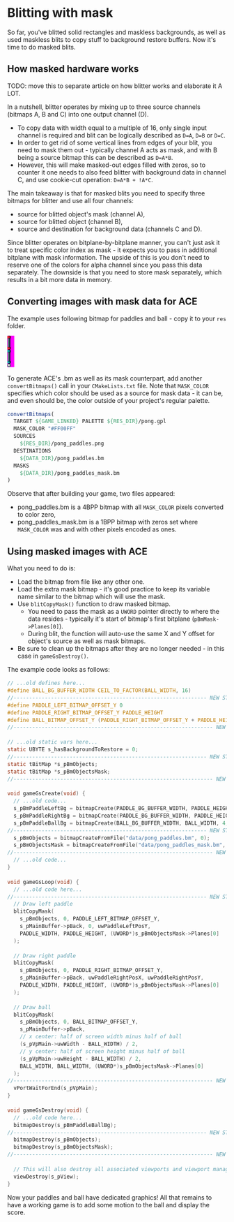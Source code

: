 # Blitting with mask

So far, you've blitted solid rectangles and maskless backgrounds, as well as used maskless blits to copy stuff to background restore buffers.
Now it's time to do masked blits.

## How masked hardware works

TODO: move this to separate article on how blitter works and elaborate it A LOT.

In a nutshell, blitter operates by mixing up to three source channels (bitmaps A, B and C) into one output channel (D).

- To copy data with width equal to a multiple of 16, only single input channel is required and blit can be logically described as `D=A`, `D=B` or `D=C`.
- In order to get rid of some vertical lines from edges of your blit, you need to mask them out - typically channel A acts as mask, and with B being a source bitmap this can be described as `D=A*B`.
- However, this will make masked-out edges filled with zeros, so to counter it one needs to also feed blitter with background data in channel C, and use cookie-cut operation: `D=A*B + !A*C`.

The main takeaway is that for masked blits you need to specify three bitmaps for blitter and use all four channels:

- source for blitted object's mask (channel A),
- source for blitted object (channel B),
- source and destination for background data (channels C and D).

Since blitter operates on bitplane-by-bitplane manner, you can't just ask it to treat specific color index as mask - it expects you to pass in additional bitplane with mask information.
The upside of this is you don't need to reserve one of the colors for alpha channel  since you pass this data separately.
The downside is that you need to store mask separately, which results in a bit more data in memory.

## Converting images with mask data for ACE

The example uses following bitmap for paddles and ball - copy it to your `res` folder.

![Paddles and ball](../../showcase/res/pong_paddles.png)

To generate ACE's .bm as well as its mask counterpart, add another `convertBitmaps()` call in your `CMakeLists.txt` file.
Note that `MASK_COLOR` specifies which color should be used as a source for mask data - it can be, and even should be, the color outside of your project's regular palette.

```cmake
convertBitmaps(
  TARGET ${GAME_LINKED} PALETTE ${RES_DIR}/pong.gpl
  MASK_COLOR "#FF00FF"
  SOURCES
    ${RES_DIR}/pong_paddles.png
  DESTINATIONS
    ${DATA_DIR}/pong_paddles.bm
  MASKS
    ${DATA_DIR}/pong_paddles_mask.bm
)
```

Observe that after building your game, two files appeared:

- pong_paddles.bm is a 4BPP bitmap with all `MASK_COLOR` pixels converted to color zero,
- pong_paddles_mask.bm is a 1BPP bitmap with zeros set where `MASK_COLOR` was and with other pixels encoded as ones.

## Using masked images with ACE

What you need to do is:

- Load the bitmap from file like any other one.
- Load the extra mask bitmap - it's good practice to keep its variable name similar to the bitmap which will use the mask.
- Use `blitCopyMask()` function to draw masked bitmap.
  - You need to pass the mask as a `UWORD` pointer directly to where the data resides - typically it's start of bitmap's first bitplane (`pBmMask->Planes[0]`).
  - During blit, the function will auto-use the same X and Y offset for object's source as well as mask bitmaps.
- Be sure to clean up the bitmaps after they are no longer needed - in this case in `gameGsDestroy()`.

The example code looks as follows:

```c
// ...old defines here...
#define BALL_BG_BUFFER_WIDTH CEIL_TO_FACTOR(BALL_WIDTH, 16)
//-------------------------------------------------------------- NEW STUFF START
#define PADDLE_LEFT_BITMAP_OFFSET_Y 0
#define PADDLE_RIGHT_BITMAP_OFFSET_Y PADDLE_HEIGHT
#define BALL_BITMAP_OFFSET_Y (PADDLE_RIGHT_BITMAP_OFFSET_Y + PADDLE_HEIGHT)
//---------------------------------------------------------------- NEW STUFF END

// ...old static vars here...
static UBYTE s_hasBackgroundToRestore = 0;
//-------------------------------------------------------------- NEW STUFF START
static tBitMap *s_pBmObjects;
static tBitMap *s_pBmObjectsMask;
//---------------------------------------------------------------- NEW STUFF END

void gameGsCreate(void) {
  // ...old code...
  s_pBmPaddleLeftBg = bitmapCreate(PADDLE_BG_BUFFER_WIDTH, PADDLE_HEIGHT, 4, 0);
  s_pBmPaddleRightBg = bitmapCreate(PADDLE_BG_BUFFER_WIDTH, PADDLE_HEIGHT, 4, 0);
  s_pBmPaddleBallBg = bitmapCreate(BALL_BG_BUFFER_WIDTH, BALL_WIDTH, 4, 0);
//-------------------------------------------------------------- NEW STUFF START
  s_pBmObjects = bitmapCreateFromFile("data/pong_paddles.bm", 0);
  s_pBmObjectsMask = bitmapCreateFromFile("data/pong_paddles_mask.bm", 1);
//---------------------------------------------------------------- NEW STUFF END
  // ...old code...
}

void gameGsLoop(void) {
  // ...old code here...
//-------------------------------------------------------------- NEW STUFF START
  // Draw left paddle
  blitCopyMask(
    s_pBmObjects, 0, PADDLE_LEFT_BITMAP_OFFSET_Y,
    s_pMainBuffer->pBack, 0, uwPaddleLeftPosY,
    PADDLE_WIDTH, PADDLE_HEIGHT, (UWORD*)s_pBmObjectsMask->Planes[0]
  );

  // Draw right paddle
  blitCopyMask(
    s_pBmObjects, 0, PADDLE_RIGHT_BITMAP_OFFSET_Y,
    s_pMainBuffer->pBack, uwPaddleRightPosX, uwPaddleRightPosY,
    PADDLE_WIDTH, PADDLE_HEIGHT, (UWORD*)s_pBmObjectsMask->Planes[0]
  );

  // Draw ball
  blitCopyMask(
    s_pBmObjects, 0, BALL_BITMAP_OFFSET_Y,
    s_pMainBuffer->pBack,
    // x center: half of screen width minus half of ball
    (s_pVpMain->uwWidth - BALL_WIDTH) / 2,
    // y center: half of screen height minus half of ball
    (s_pVpMain->uwHeight - BALL_WIDTH) / 2,
    BALL_WIDTH, BALL_WIDTH, (UWORD*)s_pBmObjectsMask->Planes[0]
  );
//---------------------------------------------------------------- NEW STUFF END
  vPortWaitForEnd(s_pVpMain);
}

void gameGsDestroy(void) {
  // ...old code here...
  bitmapDestroy(s_pBmPaddleBallBg);
//-------------------------------------------------------------- NEW STUFF START
  bitmapDestroy(s_pBmObjects);
  bitmapDestroy(s_pBmObjectsMask);
//---------------------------------------------------------------- NEW STUFF END

  // This will also destroy all associated viewports and viewport managers
  viewDestroy(s_pView);
}
```

Now your paddles and ball have dedicated graphics!
All that remains to have a working game is to add some motion to the ball and display the score.
